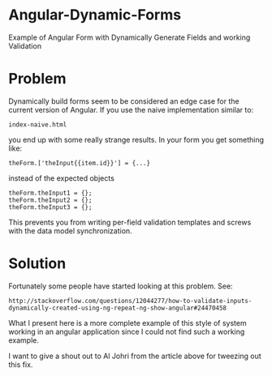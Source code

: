 Angular-Dynamic-Forms
=====================

Example of Angular Form with Dynamically Generate Fields and working Validation

Problem
=======

Dynamically build forms seem to be considered an edge case for the current version of Angular.  If you use the naive implementation similar to:

	index-naive.html

you end up with some really strange results.  In your form you get something like:

	theForm.['theInput{{item.id}}'] = {...}

instead of the expected objects

	theForm.theInput1 = {};
	theForm.theInput2 = {};
	theForm.theInput3 = {};

This prevents you from writing per-field validation templates and screws with the data model synchronization.

Solution
========

Fortunately some people have started looking at this problem. See: 

	http://stackoverflow.com/questions/12044277/how-to-validate-inputs-dynamically-created-using-ng-repeat-ng-show-angular#24470458

What I present here is a more complete example of this style of system working in an angular application since I could not find such a working example.

I want to give a shout out to Al Johri from the article above for tweezing out this fix. 



